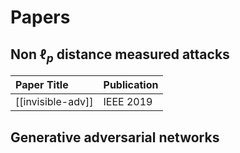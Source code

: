 # Papers

## Non $\ell_p$ distance measured attacks

| Paper Title | Publication |
| :-------- | :-------- |
| [[invisible-adv]] | IEEE 2019 |

## Generative adversarial networks